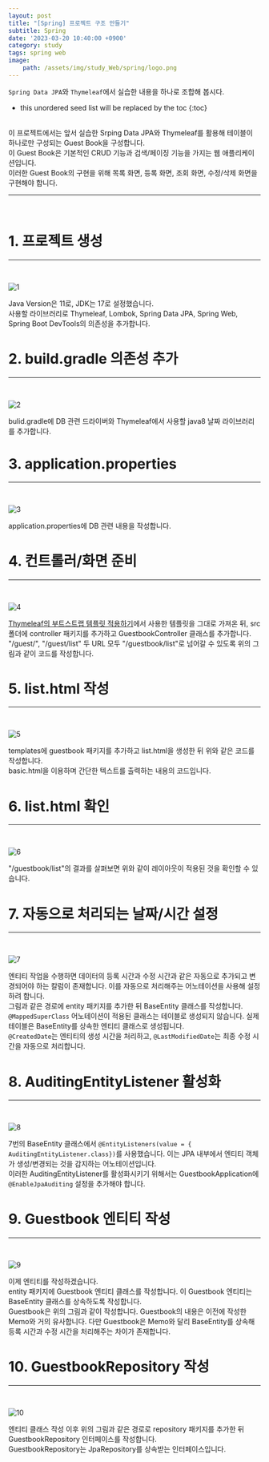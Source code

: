 ```yaml
---
layout: post
title: "[Spring] 프로젝트 구조 만들기"
subtitle: Spring
date: '2023-03-20 10:40:00 +0900'
category: study
tags: spring web
image:
    path: /assets/img/study_Web/spring/logo.png
---
```


`Spring Data JPA`와 `Thymeleaf`에서 실습한 내용을 하나로 조합해 봅시다.

<!--more-->

* this unordered seed list will be replaced by the toc
{:toc}
<br>
이 프로젝트에서는 앞서 실습한 Srping Data JPA와 Thymeleaf를 활용해 테이블이 하나로만 구성되는 Guest Book을 구성합니다.<br>
이 Guest Book은 기본적인 CRUD 기능과 검색/페이징 기능을 가지는 웹 애플리케이션입니다.<br>
이러한 Guest Book의 구현을 위해 목록 화면, 등록 화면, 조회 화면, 수정/삭제 화면을 구현해야 합니다.<br>


---
<br>

# 1. 프로젝트 생성
---
<br>

![1](/assets/img/study_Web/spring/2023-03-20-[Spring]_프로젝트_구조_만들기/1.PNG)
<br>

Java Version은 11로, JDK는 17로 설정했습니다.<br>
사용할 라이브러리로 Thymeleaf, Lombok, Spring Data JPA, Spring Web, Spring Boot DevTools의 의존성을 추가합니다.

# 2. build.gradle 의존성 추가
---
<br>

![2](/assets/img/study_Web/spring/2023-03-20-[Spring]_프로젝트_구조_만들기/2.PNG)
<br>

bulid.gradle에 DB 관련 드라이버와 Thymeleaf에서 사용할 java8 날짜 라이브러리를 추가합니다.<br>

# 3. application.properties
---
<br>

![3](/assets/img/study_Web/spring/2023-03-20-[Spring]_프로젝트_구조_만들기/3m.PNG)
<br>

application.properties에 DB 관련 내용을 작성합니다.<br>


# 4. 컨트롤러/화면 준비
---
<br>

![4](/assets/img/study_Web/spring/2023-03-20-[Spring]_프로젝트_구조_만들기/4.PNG)
<br>

[Thymeleaf의 부트스트랩 템플릿 적용하기](https://heesung98.github.io/study/Spring-_Thymeleaf%EC%9D%98_%EB%B6%80%ED%8A%B8%EC%8A%A4%ED%8A%B8%EB%9E%A9_%ED%85%9C%ED%94%8C%EB%A6%BF_%EC%A0%81%EC%9A%A9%ED%95%98%EA%B8%B0.html)에서 사용한 템플릿을 그대로 가져온 뒤, src 폴더에 controller 패키지를 추가하고 GuestbookController 클래스를 추가합니다.<br>
"/guest/", "/guest/list" 두 URL 모두 "/guestbook/list"로 넘어갈 수 있도록 위의 그림과 같이 코드를 작성합니다.<br>


# 5. list.html 작성
---
<br>

![5](/assets/img/study_Web/spring/2023-03-20-[Spring]_프로젝트_구조_만들기/5.PNG)
<br>

templates에 guestbook 패키지를 추가하고 list.html을 생성한 뒤 위와 같은 코드를 작성합니다.<br>
basic.html을 이용하며 간단한 텍스트를 출력하는 내용의 코드입니다.<br>

# 6. list.html 확인
---
<br>

![6](/assets/img/study_Web/spring/2023-03-20-[Spring]_프로젝트_구조_만들기/6.PNG)
<br>

"/guestbook/list"의 결과를 살펴보면 위와 같이 레이아웃이 적용된 것을 확인할 수 있습니다.<br>

# 7. 자동으로 처리되는 날짜/시간 설정
---
<br>

![7](/assets/img/study_Web/spring/2023-03-20-[Spring]_프로젝트_구조_만들기/7.PNG)
<br>

엔티티 작업을 수행하면 데이터의 등록 시간과 수정 시간과 같은 자동으로 추가되고 변경되어야 하는 칼럼이 존재합니다. 이를 자동으로 처리해주는 어노테이션을 사용해 설정하려 합니다.<br>
그림과 같은 경로에 entity 패키지를 추가한 뒤 BaseEntity 클래스를 작성합니다.<br>
`@MappedSuperClass` 어노테이션이 적용된 클래스는 테이블로 생성되지 않습니다. 실제 테이블은 BaseEntity를 상속한 엔티티 클래스로 생성됩니다.<br>
`@CreatedDate`는 엔티티의 생성 시간을 처리하고, `@LastModifiedDate`는 최종 수정 시간을 자동으로 처리합니다.

# 8. AuditingEntityListener 활성화
---
<br>

![8](/assets/img/study_Web/spring/2023-03-20-[Spring]_프로젝트_구조_만들기/8.PNG)
<br>

7번의 BaseEntity 클래스에서 `@EntityListeners(value = { AuditingEntityListener.class})`를 사용했습니다. 이는 JPA 내부에서 엔티티 객체가 생성/변경되는 것을 감지하는 어노테이션입니다.<br>
이러한 AuditingEntityListener를 활성화시키기 위해서는 GuestbookApplication에 `@EnableJpaAuditing` 설정을 추가해야 합니다.<br>

# 9. Guestbook 엔티티 작성
---
<br>

![9](/assets/img/study_Web/spring/2023-03-20-[Spring]_프로젝트_구조_만들기/9.PNG)
<br>

이제 엔티티를 작성하겠습니다.<br>
entity 패키지에 Guestbook 엔티티 클래스를 작성합니다. 이 Guestbook 엔티티는 BaseEntity 클래스를 상속하도록 작성합니다.<br>
Guestbook은 위의 그림과 같이 작성합니다. Guestbook의 내용은 이전에 작성한 Memo와 거의 유사합니다. 다만 Guestbook은 Memo와 달리 BaseEntity를 상속해 등록 시간과 수정 시간을 처리해주는 차이가 존재합니다.<br>


# 10. GuestbookRepository 작성
---
<br>

![10](/assets/img/study_Web/spring/2023-03-20-[Spring]_프로젝트_구조_만들기/10.PNG)
<br>

엔티티 클래스 작성 이후 위의 그림과 같은 경로로 repository 패키지를 추가한 뒤 GuestbookRepository 인터페이스를 작성합니다.<br>
GuestbookRepository는 JpaRepository를 상속받는 인터페이스입니다.<br>
